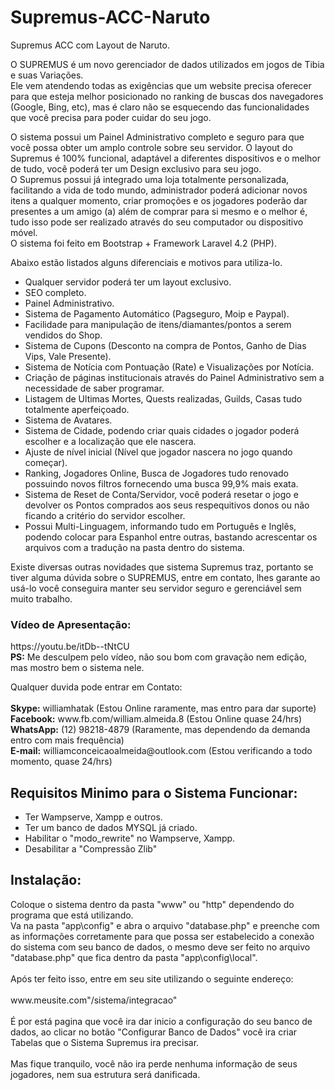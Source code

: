 # Supremus-ACC-Naruto
<p>Supremus ACC com Layout de Naruto.</p>

<p>O SUPREMUS é um novo gerenciador de dados utilizados em jogos de Tibia e suas Variações.<br>
Ele vem atendendo todas as exigências que um website precisa oferecer para que esteja melhor posicionado no ranking de buscas dos navegadores (Google, Bing, etc), mas é claro não se esquecendo das funcionalidades que você precisa para poder cuidar do seu jogo.</p>

<p>O sistema possui um Painel Administrativo completo e seguro para que você possa obter um amplo controle sobre seu servidor.
O layout do Supremus é 100% funcional, adaptável a diferentes dispositivos e o melhor de tudo, você poderá ter um Design exclusivo para seu jogo.<br>
O Supremus possui já integrado uma loja totalmente personalizada, facilitando a vida de todo mundo, administrador poderá adicionar novos itens a qualquer momento, criar promoções e os jogadores poderão dar presentes a um amigo (a) além de comprar para si mesmo e o melhor é, tudo isso pode ser realizado através do seu computador ou dispositivo móvel.<br>
O sistema foi feito em Bootstrap + Framework Laravel 4.2 (PHP).</p>

<p>Abaixo estão listados alguns diferenciais e motivos para utiliza-lo.</p>
<ul>
  <li>Qualquer servidor poderá ter um layout exclusivo.</li>
  <li>SEO completo.</li>
  <li>Painel Administrativo.</li>
  <li>Sistema de Pagamento Automático (Pagseguro, Moip e Paypal).</li>
  <li>Facilidade para manipulação de itens/diamantes/pontos a serem vendidos do Shop.</li>
  <li>Sistema de Cupons (Desconto na compra de Pontos, Ganho de Dias Vips, Vale Presente).</li>
  <li>Sistema de Notícia com Pontuação (Rate) e Visualizações por Notícia.</li>
  <li>Criação de páginas institucionais através do Painel Administrativo sem a necessidade de saber programar.</li>
  <li>Listagem de Ultimas Mortes, Quests realizadas, Guilds, Casas tudo totalmente aperfeiçoado.</li>
  <li>Sistema de Avatares.</li>
  <li>Sistema de Cidade, podendo criar quais cidades o jogador poderá escolher e a localização que ele nascera.</li>
  <li>Ajuste de nível inicial (Nível que jogador nascera no jogo quando começar).</li>
  <li>Ranking, Jogadores Online, Busca de Jogadores tudo renovado possuindo novos filtros fornecendo uma busca 99,9% mais exata.</li>
  <li>Sistema de Reset de Conta/Servidor, você poderá resetar o jogo e devolver os Pontos comprados aos seus respequitivos donos ou não ficando a critério do servidor escolher.</li>
  <li>Possui Multi-Linguagem, informando tudo em Português e Inglês, podendo colocar para Espanhol entre outras, bastando acrescentar os arquivos com a tradução na pasta dentro do sistema.</li>
</ul>

<p>Existe diversas outras novidades que sistema Supremus traz, portanto se tiver alguma dúvida sobre o SUPREMUS, entre em contato, lhes garante ao usá-lo você conseguira manter seu servidor seguro e gerenciável sem muito trabalho.</p>

<h3>Vídeo de Apresentação:</h3>
<p>https://youtu.be/itDb--tNtCU<br>
<b>PS:</b> Me desculpem pelo vídeo, não sou bom com gravação nem edição, mas mostro bem o sistema nele.</p>

<p>Qualquer duvida pode entrar em Contato:<br>
<br>
<b>Skype:</b> williamhatak (Estou Online raramente, mas entro para dar suporte)<br>
<b>Facebook:</b> www.fb.com/william.almeida.8 (Estou Online quase 24/hrs)<br>
<b>WhatsApp:</b> (12) 98218-4879 (Raramente, mas dependendo da demanda entro com mais frequência)<br>
<b>E-mail:</b> williamconceicaoalmeida@outlook.com (Estou verificando a todo momento, quase 24/hrs)</p>

<h2>Requisitos Minimo para o Sistema Funcionar:</h2>
<ul>
  <li>Ter Wampserve, Xampp e outros.</li>
  <li>Ter um banco de dados MYSQL já criado.</li>
  <li>Habilitar o "modo_rewrite" no Wampserve, Xampp.</li>
  <li>Desabilitar a "Compressão Zlib"</li>
</ul>

<h2>Instalação:</h2>
<p>Coloque o sistema dentro da pasta "www" ou "http" dependendo do programa que está utilizando.<br>
Va na pasta "app\config" e abra o arquivo "database.php" e preenche com as informações corretamente para que possa ser estabelecido a conexão do sistema com seu banco de dados, o mesmo deve ser feito no arquivo "database.php" que fica dentro da pasta "app\config\local".<br>
<br>
Após ter feito isso, entre em seu site utilizando o seguinte endereço:<br>
<br>
www.meusite.com"/sistema/integracao"<br>
<br>
É por está pagina que você ira dar inicio a configuração do seu banco de dados, ao clicar no botão "Configurar Banco de Dados" você ira criar Tabelas que o Sistema Supremus ira precisar.<br>
<br>
Mas fique tranquilo, você não ira perde nenhuma informação de seus jogadores, nem sua estrutura será danificada.</p>
